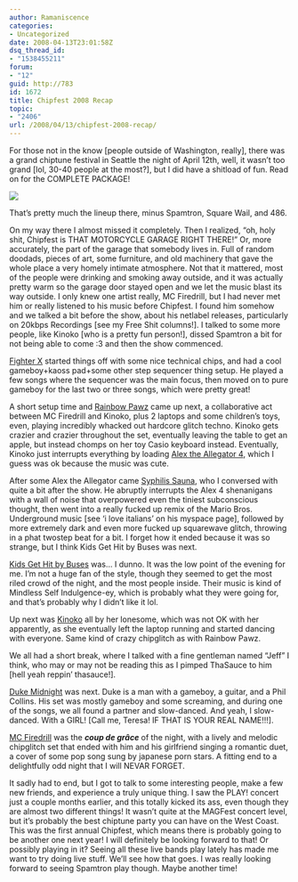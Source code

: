```yaml
---
author: Ramaniscence
categories:
- Uncategorized
date: 2008-04-13T23:01:58Z
dsq_thread_id:
- "1538455211"
forum:
- "12"
guid: http://783
id: 1672
title: Chipfest 2008 Recap
topic:
- "2406"
url: /2008/04/13/chipfest-2008-recap/
---
```


For those not in the know [people outside of Washington, really], there was a grand chiptune festival in Seattle the night of April 12th, well, it wasn&#8217;t too grand [lol, 30-40 people at the most?], but I did have a shitload of fun. Read on for the COMPLETE PACKAGE!
  
<img class="linked-image" src="http://a637.ac-images.myspacecdn.com/images01/120/l_dea996c8042e2ef965e48e9877a9b1e4.jpg" border="0" />
  
That&#8217;s pretty much the lineup there, minus Spamtron, Square Wail, and 486.

On my way there I almost missed it completely. Then I realized, &#8220;oh, holy shit, Chipfest is THAT MOTORCYCLE GARAGE RIGHT THERE!&#8221; Or, more accurately, the part of the garage that somebody lives in. Full of random doodads, pieces of art, some furniture, and old machinery that gave the whole place a very homely intimate atmosphere. Not that it mattered, most of the people were drinking and smoking away outside, and it was actually pretty warm so the garage door stayed open and we let the music blast its way outside. I only knew one artist really, MC Firedrill, but I had never met him or really listened to his music before Chipfest. I found him somehow and we talked a bit before the show, about his netlabel releases, particularly on 20kbps Recordings [see my Free Shit columns!]. I talked to some more people, like Kinoko [who is a pretty fun person!], dissed Spamtron a bit for not being able to come :3 and then the show commenced.

<a href="http://www.myspace.com/fighterxtreme" target="_blank">Fighter X</a> started things off with some nice technical chips, and had a cool gameboy+kaoss pad+some other step sequencer thing setup. He played a few songs where the sequencer was the main focus, then moved on to pure gameboy for the last two or three songs, which were pretty great!

A short setup time and <a href="http://profile.myspace.com/index.cfm?fuseaction=user.viewprofile&friendid=236318247" target="_blank">Rainbow Pawz</a> came up next, a collaborative act between MC Firedrill and Kinoko, plus 2 laptops and some children&#8217;s toys, even, playing incredibly whacked out hardcore glitch techno. Kinoko gets crazier and crazier throughout the set, eventually leaving the table to get an apple, but instead chomps on her toy Casio keyboard instead. Eventually, Kinoko just interrupts everything by loading <a href="http://allegator.sourceforge.net/" target="_blank">Alex the Allegator 4</a>, which I guess was ok because the music was cute.

After some Alex the Allegator came <a href="http://www.myspace.com/syphilissauna" target="_blank">Syphilis Sauna</a>, who I conversed with quite a bit after the show. He abruptly interrupts the Alex 4 shenanigans with a wall of noise that overpowered even the tiniest subconscious thought, then went into a really fucked up remix of the Mario Bros. Underground music [see &#8216;i love italians&#8217; on his myspace page], followed by more extremely dark and even more fucked up squarewave glitch, throwing in a phat twostep beat for a bit. I forget how it ended because it was so strange, but I think Kids Get Hit by Buses was next.

<a href="http://www.myspace.com/kidsgethitbybuses" target="_blank">Kids Get Hit by Buses</a> was&#8230; I dunno. It was the low point of the evening for me. I&#8217;m not a huge fan of the style, though they seemed to get the most riled crowd of the night, and the most people inside. Their music is kind of Mindless Self Indulgence-ey, which is probably what they were going for, and that&#8217;s probably why I didn&#8217;t like it lol.

Up next was <a href="http://www.myspace.com/kinoko" target="_blank">Kinoko</a> all by her lonesome, which was not OK with her apparently, as she eventually left the laptop running and started dancing with everyone. Same kind of crazy chipglitch as with Rainbow Pawz.

We all had a short break, where I talked with a fine gentleman named &#8220;Jeff&#8221; I think, who may or may not be reading this as I pimped ThaSauce to him [hell yeah reppin&#8217; thasauce!].

<a href="http://www.myspace.com/sexterious" target="_blank">Duke Midnight</a> was next. Duke is a man with a gameboy, a guitar, and a Phil Collins. His set was mostly gameboy and some screaming, and during one of the songs, we all found a partner and slow-danced. And yeah, I slow-danced. With a GIRL! [Call me, Teresa! IF THAT IS YOUR REAL NAME!!!].

<a href="http://www.myspace.com/mcfiredrill" target="_blank">MC Firedrill</a> was the _**coup de grâce**_ of the night, with a lively and melodic chipglitch set that ended with him and his girlfriend singing a romantic duet, a cover of some pop song sung by japanese porn stars. A fitting end to a delightfully odd night that I will NEVAR FORGET.

It sadly had to end, but I got to talk to some interesting people, make a few new friends, and experience a truly unique thing. I saw the PLAY! concert just a couple months earlier, and this totally kicked its ass, even though they are almost two different things! It wasn&#8217;t quite at the MAGFest concert level, but it&#8217;s probably the best chiptune party you can have on the West Coast. This was the first annual Chipfest, which means there is probably going to be another one next year! I will definitely be looking forward to that! Or possibly playing in it? Seeing all these live bands play lately has made me want to try doing live stuff. We&#8217;ll see how that goes. I was really looking forward to seeing Spamtron play though. Maybe another time!